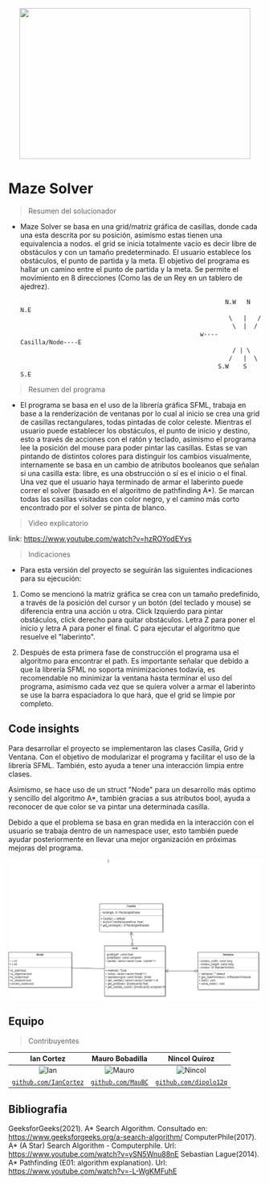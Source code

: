 <p align="center">
<img width="460" height="300" src="https://jesuitasaru.org/wp-content/uploads/2020/08/laberinto-6-1561965744-1030x633.jpg">
</p>

# Maze Solver

> Resumen del solucionador
- Maze Solver se basa en una grid/matriz gráfica de casillas, donde cada una esta descrita por su posición, asimismo estas tienen una equivalencia a nodos. el grid se inicia totalmente vacío es decir libre de obstáculos y con un tamaño predeterminado. El usuario establece los obstáculos, el punto de partida y la meta. El objetivo del programa es hallar un camino entre el punto de partida y la meta. Se permite el movimiento en 8 direcciones (Como las de un Rey en un tablero de ajedrez).

                                                               N.W   N   N.E
                                                                \   |   /
                                                                 \  |  /
                                                        w----Casilla/Node----E
                                                                 / | \
                                                                /   |  \
                                                             S.W    S   S.E

> Resumen del programa
- El programa se basa en el uso de la librería gráfica SFML, trabaja en base a la renderización de ventanas por lo cual al inicio se crea una grid de casillas rectangulares, todas pintadas de color celeste. Mientras el usuario puede establecer los obstáculos, el punto de inicio y destino, esto a través de acciones con el ratón y teclado, asimismo el programa lee la posición del mouse para poder pintar las casillas. Estas se van pintando de distintos colores para distinguir los cambios visualmente, internamente se basa en un cambio de atributos booleanos que señalan si una casilla esta: libre, es una obstrucción o sí es el inicio o el final. Una vez que el usuario haya terminado de armar el laberinto puede correr el solver (basado en el algoritmo de pathfinding A*). Se marcan todas las casillas visitadas con color negro, y el camino más corto encontrado por el solver se pinta de blanco.

> Video explicatorio

link: https://www.youtube.com/watch?v=hzROYodEYvs

> Indicaciones
- Para esta versión del proyecto se seguirán las siguientes indicaciones para su ejecución:
1. Como se mencionó la matriz gráfica se crea con un tamaño predefinido, a través de la posición del cursor y un botón (del teclado y mouse) se diferencia entra una acción u otra. Click Izquierdo para pintar obstáculos, click derecho para quitar obstáculos. Letra Z para poner el inicio y letra A para poner el final. C para ejecutar el algoritmo que resuelve el "laberinto". 

2. Después de esta primera fase de construcción el programa usa el algoritmo para encontrar el path. Es importante señalar que debido a que la librería SFML no soporta minimizaciones todavía, es recomendable no minimizar la ventana hasta terminar el uso del programa, asimismo cada vez que se quiera volver a armar el laberinto se use la barra espaciadora lo que hará, que el grid se limpie por completo.

## Code insights

Para desarrollar el proyecto se implementaron las clases Casilla, Grid y Ventana. Con el objetivo de modularizar el programa y facilitar el uso de la librería SFML. También, esto ayuda a tener una interacción limpia entre clases.

Asimismo, se hace uso de un struct "Node" para un desarrollo más optimo y sencillo del algoritmo A*, también gracias a sus atributos bool, ayuda a reconocer de que color se va pintar una determinada casilla. 

Debido a que el problema se basa en gran medida en la interacción con el usuario se trabaja dentro de un namespace user, esto también puede ayudar posteriormente en llevar una mejor organización en próximas mejoras del programa.

<img src="https://github.com/IanCortez/proyecto_poo2/blob/1dd0fef0c50f9c942b99c072e320ef01606309e8/UML.jpg">

## Equipo

> Contribuyentes

| <a target="_blank">**Ian Cortez**</a> | <a target="_blank">**Mauro Bobadilla**</a> | <a target="_blank">**Nincol Quiroz**</a> |
| :---: | :---:| :---:|
| ![Ian](https://avatars.githubusercontent.com/u/85956402?v=4) | ![Mauro](https://avatars.githubusercontent.com/u/83092867?v=4) | ![Nincol](https://avatars.githubusercontent.com/u/57011274?v=4) |
| <a href="https://github.com/IanCortez" target="_blank">`github.com/IanCortez`</a> | <a href="https://github.com/MauBC" target="_blank">`github.com/MauBC`</a> | <a href="https://github.com/dipolo12q" target="_blank">`github.com/dipolo12q`</a> |

## Bibliografia

GeeksforGeeks(2021). A* Search Algorithm. Consultado en: https://www.geeksforgeeks.org/a-search-algorithm/
ComputerPhile(2017). A* (A Star) Search Algorithm - Computerphile. Url: https://www.youtube.com/watch?v=ySN5Wnu88nE
Sebastian Lague(2014). A* Pathfinding (E01: algorithm explanation). Url: https://www.youtube.com/watch?v=-L-WgKMFuhE

